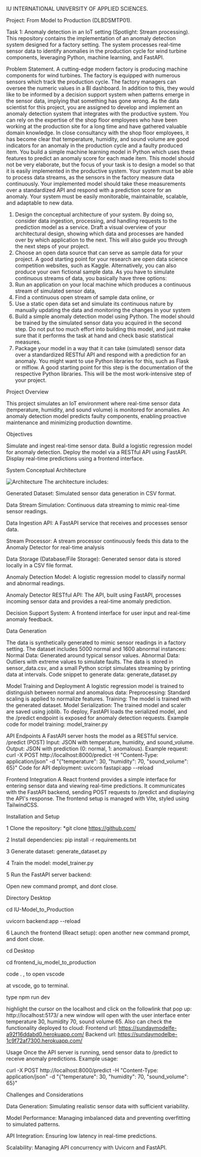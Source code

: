 IU INTERNATIONAL UNIVERSITY OF APPLIED SCIENCES. 

Project: From Model to Production (DLBDSMTP01). 


Task 1: Anomaly detection in an IoT setting (Spotlight: Stream processing).  
This repository contains the implementation of an anomaly detection system designed for a factory setting. 
The system processes real-time sensor data to identify anomalies in the production cycle for wind turbine components, 
leveraging Python, machine learning, and FastAPI.

Problem Statement.
A cutting-edge modern factory is producing machine components for wind turbines. The factory
is equipped with numerous sensors which track the production cycle. The factory managers can
oversee the numeric values in a BI dashboard. In addition to this, they would like to be
informed by a decision support system when patterns emerge in the sensor data, implying that
something has gone wrong. As the data scientist for this project, you are assigned to develop and
implement an anomaly detection system that integrates with the productive system. You can
rely on the expertise of the shop floor employees who have been working at the production site
for a long time and have gathered valuable domain knowledge. In close consultancy with the
shop floor employees, it has become clear that temperature, humidity, and sound volume are
good indicators for an anomaly in the production cycle and a faulty produced item. You build a
simple machine learning model in Python which uses these features to predict an anomaly
score for each made item. This model should not be very elaborate, but the focus of your task is
to design a model so that it is easily implemented in the productive system. Your system must
be able to process data streams, as the sensors in the factory measure data continuously. Your
implemented model should take these measurements over a standardized API and respond
with a prediction score for an anomaly. Your system must be easily monitorable, maintainable,
scalable, and adaptable to new data.
1. Design the conceptual architecture of your system. By doing so, consider data ingestion,
processing, and handling requests to the prediction model as a service. Draft a visual overview
of your architectural design, showing which data and processes are handed over by which
application to the next. This will also guide you through the next steps of your project.
2. Choose an open data source that can serve as sample data for your project. A good starting
point for your research are open data science competition websites, such as Kaggle.
Alternatively, you can also produce your own fictional sample data. As you have to simulate
continuous streams of data, you basically have three options:
1. Run an application on your local machine which produces a continuous stream of simulated sensor data,
2. Find a continuous open stream of sample data online, or
3. Use a static open data set and simulate its continuous nature by manually updating the data and monitoring the changes in your system
4. Build a simple anomaly detection model using Python. The model should be trained by the
simulated sensor data you acquired in the second step. Do not put too much effort into building
this model, and just make sure that it performs the task at hand and check basic statistical
measures.
5. Package your model in a way that it can take (simulated) sensor data over a standardized
RESTful API and respond with a prediction for an anomaly. You might want to use Python
libraries for this, such as Flask or mlflow. A good starting point for this step is the
documentation of the respective Python libraries. This will be the most work-intensive step of
your project.

Project Overview

This project simulates an IoT environment where real-time sensor data (temperature, humidity, and sound volume)
is monitored for anomalies. An anomaly detection model predicts faulty components, enabling proactive maintenance and minimizing production downtime.

Objectives

Simulate and ingest real-time sensor data.
Build a logistic regression model for anomaly detection.
Deploy the model via a RESTful API using FastAPI.
Display real-time predictions using a frontend interface.

System Conceptual Architecture 

![Architecture](https://github.com/user-attachments/assets/876be19f-f7d5-4a4b-8eb4-1802b7344bb7)
The architecture includes:

Generated Dataset: Simulated sensor data generation in CSV format.
 
Data Stream Simulation: Continuous data streaming to mimic real-time sensor readings.
 
Data Ingestion API: A FastAPI service that receives and processes sensor data.

Stream Processor: A stream processor continuously feeds this data to the Anomaly Detector for real-time analysis

Data Storage (Database/File Storage): Generated sensor data is stored locally in a CSV file format.

Anomaly Detection Model: A logistic regression model to classify normal and abnormal readings.

Anomaly Detector RESTful API: The API, built using FastAPI, processes incoming sensor data and provides a real-time anomaly prediction.

Decision Support System: A frontend interface for user input and real-time anomaly feedback.

Data Generation

The data is synthetically generated to mimic sensor readings in a factory setting. 
The dataset includes 5000 normal and 1600 abnormal instances:
Normal Data: Generated around typical sensor values.
Abnormal Data: Outliers with extreme values to simulate faults.
The data is stored in sensor_data.csv, and a small Python script simulates streaming by printing data at intervals.
Code snippet to generate data:
 generate_dataset.py

Model Training and Deployment
A logistic regression model is trained to distinguish between normal and anomalous data:
Preprocessing: Standard scaling is applied to normalize features.
Training: The model is trained with the generated dataset.
Model Serialization: The trained model and scaler are saved using joblib.
To deploy, FastAPI loads the serialized model, and the /predict endpoint is exposed for anomaly detection requests.
Example code for model training: 
   model_trainer.py 
   
API Endpoints
A FastAPI server hosts the model as a RESTful service.
/predict (POST)
Input: JSON with temperature, humidity, and sound_volume.
Output: JSON with prediction (0: normal, 1: anomalous).
Example request:
curl -X POST http://localhost:8000/predict -H "Content-Type: application/json" -d "{\"temperature\": 30, \"humidity\": 70, \"sound_volume\": 65}"
Code for API deployment: 
uvicorn fastapi:app --reload

Frontend Integration
A React frontend provides a simple interface for entering sensor data and viewing real-time predictions.
It communicates with the FastAPI backend, sending POST requests to /predict and displaying the API's response. 
The frontend setup is managed with Vite, styled using TailwindCSS. 

Installation and Setup

1 Clone the repository: 
*git clone https://github.com/

2 Install dependencies:
pip install -r requirements.txt

3 Generate dataset:
generate_dataset.py

4 Train the model:
model_trainer.py

5 Run the FastAPI server backend:

   Open new command prompt, and dont close.

   Directory Desktop 

   cd IU-Model_to_Production 

   uvicorn backend:app  --reload

6 Launch the frontend (React setup): 
   open another new command prompt, and dont close.

   cd Desktop

   cd frontend_iu_model_to_production

   code . , to open vscode 

   at vscode, go to terminal. 

   type npm  run dev 

   highlight the cursor on the localhost and click on the followlink that pop up:   http://localhost:5173/
   a new window will open with the user interface enter temperature 30, humidity 70, sound volume 65.
   Also can check the functionality deployed to cloud: 
       Frontend url: https://sundaymodelfe-a92f16ddabd0.herokuapp.com/ 
       Backend url: https://sundaymodelbe-1c9f72af7300.herokuapp.com/ 

Usage
Once the API server is running, send sensor data to /predict to receive anomaly predictions. 
Example usage: 

curl -X POST http://localhost:8000/predict -H "Content-Type: application/json" -d "{\"temperature\": 30, \"humidity\": 70, \"sound_volume\": 65}"

Challenges and Considerations

Data Generation: Simulating realistic sensor data with sufficient variability.

Model Performance: Managing imbalanced data and preventing overfitting to simulated patterns.

API Integration: Ensuring low latency in real-time predictions.

Scalability: Managing API concurrency with Uvicorn and FastAPI.



